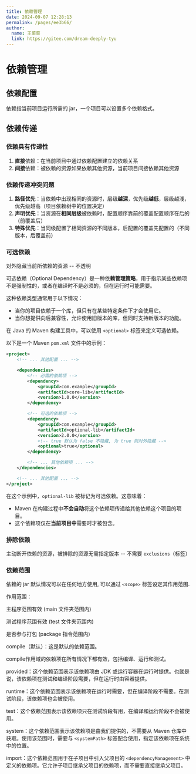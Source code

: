 ```yaml
---
title: 依赖管理
date: 2024-09-07 12:28:13
permalink: /pages/ee3b66/
author: 
  name: 王菜菜
  link: https://gitee.com/dream-deeply-tyu
---
```

# 依赖管理

## 依赖配置

依赖指当前项目运行所需的 jar，一个项目可以设置多个依赖格式。



## 依赖传递

### 依赖具有传递性

1. **直接**依赖：在当前项目中通过依赖配置建立的依赖关系
2. **间接**依赖：被依赖的资源如果依赖其他资源，当前项目间接依赖其他资源

### 依赖传递冲突问题

1. **路径优先**：当依赖中出现相同的资源时，层级**越深**，优先级**越低**，层级越浅，优先级越高（项目依赖树中的位置决定）
2. **声明优先**：当资源在**相同层级**被依赖时，配置顺序靠前的覆盖配置顺序在后的（前覆盖后）
3. **特殊优先**：当同级配置了相同资源的不同版本，后配置的覆盖先配置的（不同版本，后覆盖前）

### 可选依赖

对外隐藏当前所依赖的资源 -- 不透明

可选依赖（Optional Dependency）是一种依**赖管理策略**，用于指示某些依赖项不是强制性的，或者在编译时不是必须的，但在运行时可能需要。

这种依赖类型通常用于以下情况：

- 当你的项目依赖于一个库，但只有在某些特定条件下才会使用它。
- 当你想提供向后兼容性，允许使用旧版本的库，但同时支持新版本的功能。

在 Java 的 Maven 构建工具中，可以使用 `<optional>` 标签来定义可选依赖。

以下是一个 Maven `pom.xml` 文件中的示例：

```xml
<project>
    <!-- ... 其他配置 ... -->

    <dependencies>
        <!-- 必需的依赖项 -->
        <dependency>
            <groupId>com.example</groupId>
            <artifactId>core-lib</artifactId>
            <version>1.0.0</version>
        </dependency>

        <!-- 可选的依赖项 -->
        <dependency>
            <groupId>com.example</groupId>
            <artifactId>optional-lib</artifactId>
            <version>2.0.0</version>
            <!-- true 默认为 false 不隐藏, 为 true 则对外隐藏 -->
            <optional>true</optional>
        </dependency>

        <!-- ... 其他依赖项 ... -->
    </dependencies>

    <!-- ... 其他配置 ... -->
</project>
```

在这个示例中，`optional-lib`  被标记为可选依赖。这意味着：

- Maven 在构建过程中**不会自动**将这个依赖项传递给其他依赖这个项目的项目。
- 这个依赖项仅在**当前项目中**需要时才被包含。

### 排除依赖

主动断开依赖的资源，被排除的资源无需指定版本 -- 不需要 `exclusions`（标签）

### 依赖范围

依赖的 jar 默认情况可以在任何地方使用, 可以通过 `<scope>` 标签设定其作用范围.

作用范围：

主程序范围有效 (main 文件夹范围内)

测试程序范围有效 (test 文件夹范围内)

是否参与打包 (package 指令范围内)

compile（默认）：这是默认的依赖范围。

compile作用域的依赖项在所有情况下都有效，包括编译、运行和测试。

provided：这个依赖范围表示该依赖项由 JDK 或运行容器在运行时提供。也就是说，该依赖项在测试和编译阶段需要，但在运行时由容器提供。

runtime：这个依赖范围表示该依赖项在运行时需要，但在编译阶段不需要。在测试阶段，该依赖项也会被使用。

test：这个依赖范围表示该依赖项只在测试阶段有用，在编译和运行阶段不会被使用。

system：这个依赖范围表示该依赖项是由我们提供的，不需要从 Maven 仓库中获取。使用该范围时，需要与 `<systemPath>` 标签配合使用，指定该依赖项在系统中的位置。

import：这个依赖范围用于在子项目中引入父项目的 `<dependencyManagement>` 中定义的依赖项。它允许子项目继承父项目的依赖项，而不需要直接继承父项目。

```

```

